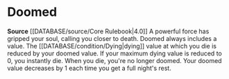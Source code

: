 ﻿---
id: '9'
name: Doomed
source: null

---
# Doomed

**Source** [[DATABASE/source/Core Rulebook|4.0]]
A powerful force has gripped your soul, calling you closer to death. Doomed always includes a value. The [[DATABASE/condition/Dying|dying]] value at which you die is reduced by your doomed value. If your maximum dying value is reduced to 0, you instantly die. When you die, you're no longer doomed.
Your doomed value decreases by 1 each time you get a full night's rest.